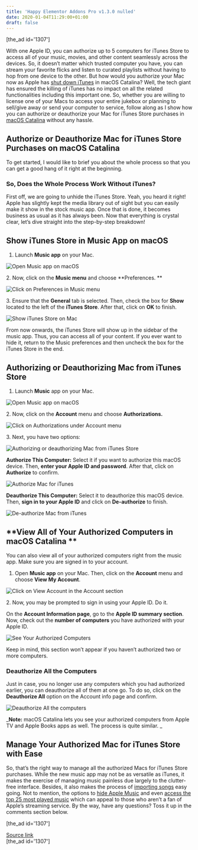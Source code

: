 ```yaml
---
title: 'Happy Elementor Addons Pro v1.3.0 nulled'
date: 2020-01-04T11:29:00+01:00
draft: false
---
```


\[the\_ad id='1307'\]  
  

  

With one Apple ID, you can authorize up to 5 computers for iTunes Store to access all of your music, movies, and other content seamlessly across the devices. So, it doesn’t matter which trusted computer you have, you can stream your favorite flicks and listen to curated playlists without having to hop from one device to the other. But how would you authorize your Mac now as Apple has [shut down iTunes](https://beebom.com/best-itunes-alternatives/) in macOS Catalina? Well, the tech giant has ensured the killing of iTunes has no impact on all the related functionalities including this important one. So, whether you are willing to license one of your Macs to access your entire jukebox or planning to sell/give away or send your computer to service, follow along as I show how you can authorize or deauthorize your Mac for iTunes Store purchases in [macOS Catalina](https://beebom.com/macos-catalina-features/) without any hassle.  

Authorize or Deauthorize Mac for iTunes Store Purchases on macOS Catalina
-------------------------------------------------------------------------

  

To get started, I would like to brief you about the whole process so that you can get a good hang of it right at the beginning.  

### So, Does the Whole Process Work Without iTunes?

  

First off, we are going to unhide the iTunes Store. Yeah, you heard it right! Apple has slightly kept the media library out of sight but you can easily make it show in the stock music app. Once that is done, it becomes business as usual as it has always been. Now that everything is crystal clear, let’s dive straight into the step-by-step breakdown!  

Show iTunes Store in Music App on macOS
---------------------------------------

  

1.  Launch **Music app** on your Mac.
  

![Open Music app on macOS](https://beebom.com/wp-content/uploads/2020/01/Open-Music-app-on-macOS-.jpg)

2\. Now, click on the **Music menu** and choose **Preferences. **  

![Click on Preferences in Music menu](https://beebom.com/wp-content/uploads/2020/01/Click-on-Preferences-in-Music-menu-.jpg)

3\. Ensure that the **General** tab is selected. Then, check the box for **Show** located to the left of the **iTunes Store**. After that, click on **OK** to finish.  

![Show iTunes Store on Mac](https://beebom.com/wp-content/uploads/2020/01/Show-iTunes-Store-on-Mac-.jpg)

From now onwards, the iTunes Store will show up in the sidebar of the music app. Thus, you can access all of your content. If you ever want to hide it, return to the Music preferences and then uncheck the box for the iTunes Store in the end.

  
  

  

Authorizing or Deauthorizing Mac from iTunes Store
--------------------------------------------------

  

1.  Launch **Music** app on your Mac.
  

![Open Music app on macOS](https://beebom.com/wp-content/uploads/2020/01/Open-Music-app-on-macOS-.jpg)

2\. Now, click on the **Account** menu and choose **Authorizations.**  

![Click on Authorizations under Account menu](https://beebom.com/wp-content/uploads/2020/01/Click-on-Authorizations-under-Account-menu-.jpg)

3\. Next, you have two options:  

![Authorizing or deauthorizing Mac from iTunes Store](https://beebom.com/wp-content/uploads/2020/01/Authorizing-or-deauthorizing-Mac-from-iTunes-Store-.jpg)

**Authorize This Computer:** Select it if you want to authorize this macOS device. Then, **enter your Apple ID and password**. After that, click on **Authorize** to confirm.  

![Authorize Mac for iTunes](https://beebom.com/wp-content/uploads/2020/01/Authorize-Mac-for-iTunes-.jpg)

**Deauthorize This Computer:** Select it to deauthorize this macOS device. Then, **sign in to your Apple ID** and click on **De-authorize** to finish.  

![De-authorize Mac from iTunes](https://beebom.com/wp-content/uploads/2020/01/De-authorize-Mac-from-iTunes-.jpg)

  
  

  

**View All of Your Authorized Computers in macOS Catalina **
------------------------------------------------------------

  

You can also view all of your authorized computers right from the music app. Make sure you are signed in to your account.  

1.  Open **Music app** on your Mac. Then, click on the **Account** menu and choose **View My Account**.
  

![Click on View Account in the Account section](https://beebom.com/wp-content/uploads/2020/01/Click-on-View-Account-in-the-Account-section.jpg)

2\. Now, you may be prompted to sign in using your Apple ID. Do it.  

On the **Account Information page**, go to the **Apple ID summary section**. Now, check out the **number of computers** you have authorized with your Apple ID.  

![See Your Authorized Computers](https://beebom.com/wp-content/uploads/2020/01/See-Your-Authorized-Computers-.jpg)

Keep in mind, this section won’t appear if you haven’t authorized two or more computers.  

### Deauthorize All the Computers

  

Just in case, you no longer use any computers which you had authorized earlier, you can deauthorize all of them at one go. To do so, click on the **Deauthorize All** option on the Account info page and confirm.  

![Deauthorize All the computers](https://beebom.com/wp-content/uploads/2020/01/Deauthorize-All-the-computers-.jpg)

_**Note:** macOS Catalina lets you see your authorized computers from Apple TV and Apple Books apps as well. The process is quite similar. _  

Manage Your Authorized Mac for iTunes Store with Ease
-----------------------------------------------------

  

So, that’s the right way to manage all the authorized Macs for iTunes Store purchases. While the new music app may not be as versatile as iTunes, it makes the exercise of managing music painless due largely to the clutter-free interface. Besides, it also makes the process of [importing songs](https://beebom.com/import-songs-apple-music-app-macos-catalina/) easy going. Not to mention, the options to [hide Apple Music](https://beebom.com/how-hide-apple-music-macos-catalina-mac/) and even [access the top 25 most played music](https://beebom.com/how-access-top-25-most-played-songs-apple-music/) which can appeal to those who aren’t a fan of Apple’s streaming service. By the way, have any questions? Toss it up in the comments section below.  

  
  
\[the\_ad id='1307'\]  
  
[Source link](https://beebom.com/how-authorize-deauthorize-mac-itunes-store-macos-catalina/)  
\[the\_ad id='1307'\]
